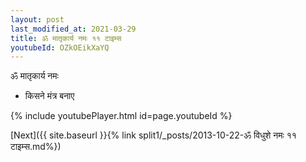 ```yaml
---
layout: post
last_modified_at: 2021-03-29
title: ॐ मातृकार्य नमः ११ टाइम्स
youtubeId: OZkOEikXaYQ
---
```

 
 
 ॐ मातृकार्य नमः  
 
 -  किसने मंत्र बनाए 
 
  
 
  
 
 
 
 
 
 


{% include youtubePlayer.html id=page.youtubeId %}
 
[Next]({{ site.baseurl }}{% link  split1/_posts/2013-10-22-ॐ विधुशे नमः ११ टाइम्स.md%})
 

